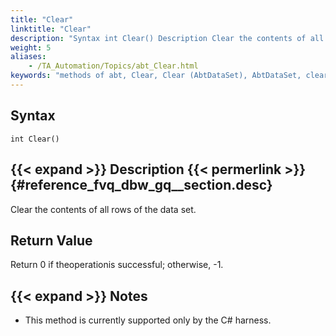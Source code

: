 ```yaml
--- 
title: "Clear"
linktitle: "Clear"
description: "Syntax int Clear() Description Clear the contents of all rows of the data set. Return Value Return 0 if the operation is successful; otherwise, -1 . Notes This method is currently supported only by ..."
weight: 5
aliases: 
    - /TA_Automation/Topics/abt_Clear.html
keywords: "methods of abt, Clear, Clear (AbtDataSet), AbtDataSet, clear, abtdataset clear, clear dataset, empty dataset, remove all records from dataset"
---
```


## Syntax

`int Clear()`

## {{< expand >}} Description {{< permerlink >}} {#reference_fvq_dbw_gq__section.desc} 

Clear the contents of all rows of the data set.

## Return Value

Return 0 if theoperationis successful; otherwise, -1.

## {{< expand >}} Notes

-   This method is currently supported only by the C\# harness.




